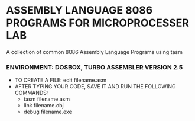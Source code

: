 # ASSEMBLY LANGUAGE 8086 PROGRAMS FOR MICROPROCESSER LAB
A collection of common 8086 Assembly Language Programs using tasm 

### ENVIRONMENT: DOSBOX, TURBO ASSEMBLER VERSION 2.5
- TO CREATE A FILE: edit filename.asm
- AFTER TYPING YOUR CODE, SAVE IT AND RUN THE FOLLOWING COMMANDS:
  - tasm filename.asm 
  - link filename.obj 
  - debug filename.exe

